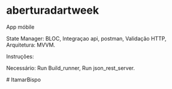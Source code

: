 # aberturadartweek

App móbile

State Manager: BLOC,
Integraçao api, postman,
Validação HTTP,
Arquitetura: MVVM.


Instruções:

Necessário:
Run Build_runner,
Run json_rest_server.


#   I t a m a r B i s p o 
 
 
